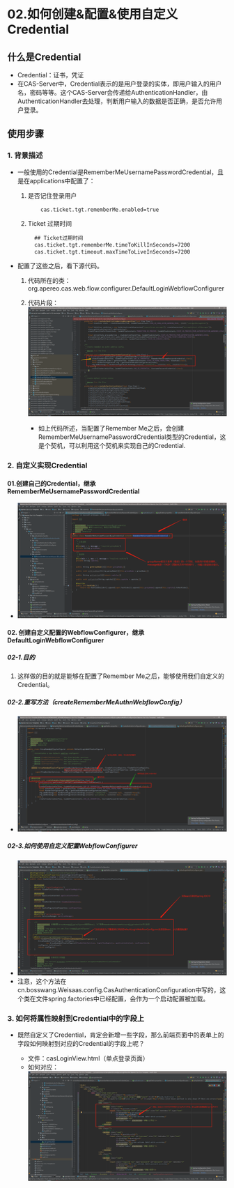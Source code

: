 # 02.如何创建&配置&使用自定义Credential

## 什么是Credential

- Credential：证书，凭证
- 在CAS-Server中，Credential表示的是用户登录的实体，即用户输入的用户名，密码等等。这个CAS-Server会传递给AuthenticationHandler，由AuthenticationHandler去处理，判断用户输入的数据是否正确，是否允许用户登录。

## 使用步骤

### 1. 背景描述

- 一般使用的Credential是RememberMeUsernamePasswordCredential，且是在applications中配置了：

  1. 是否记住登录用户

     ```
         cas.ticket.tgt.rememberMe.enabled=true
     ```
  2. Ticket 过期时间

     ```
       ## Ticket过期时间
       cas.ticket.tgt.rememberMe.timeToKillInSeconds=7200
       cas.ticket.tgt.timeout.maxTimeToLiveInSeconds=7200
     ```
- 配置了这些之后，看下源代码。

  1. 代码所在的类：org.apereo.cas.web.flow.configurer.DefaultLoginWebflowConfigurer
  2. 代码片段：![](02.%E5%A6%82%E4%BD%95%E5%88%9B%E5%BB%BA&%E9%85%8D%E7%BD%AE&%E4%BD%BF%E7%94%A8%E8%87%AA%E5%AE%9A%E4%B9%89Credential.resources/9E06BDF8-CAE1-4A50-AA52-004D8F5CA5AA.png)

     - 如上代码所述，当配置了Remember Me之后，会创建RememberMeUsernamePasswordCredential类型的Credential，这是个契机，可以利用这个契机来实现自己的Credential.

### 2. 自定义实现Credential

#### 01.创建自己的Credential，继承RememberMeUsernamePasswordCredential

- ![](02.%E5%A6%82%E4%BD%95%E5%88%9B%E5%BB%BA&%E9%85%8D%E7%BD%AE&%E4%BD%BF%E7%94%A8%E8%87%AA%E5%AE%9A%E4%B9%89Credential.resources/C27B8660-F3AD-4368-9C43-3DC66794299C.png)

#### 02. 创建自定义配置的WebflowConfigurer，继承DefaultLoginWebflowConfigurer

##### 02-1.目的

1. 这样做的目的就是能够在配置了Remember Me之后，能够使用我们自定义的Credential。

##### 02-2.重写方法（createRememberMeAuthnWebflowConfig）

- ![](02.%E5%A6%82%E4%BD%95%E5%88%9B%E5%BB%BA&%E9%85%8D%E7%BD%AE&%E4%BD%BF%E7%94%A8%E8%87%AA%E5%AE%9A%E4%B9%89Credential.resources/4702B5EA-085A-4254-85A1-661FDC659BFC.png)

##### 02-3.如何使用自定义配置WebflowConfigurer

- ![](02.%E5%A6%82%E4%BD%95%E5%88%9B%E5%BB%BA&%E9%85%8D%E7%BD%AE&%E4%BD%BF%E7%94%A8%E8%87%AA%E5%AE%9A%E4%B9%89Credential.resources/6B53F784-F33E-496F-9EFE-41116D582CF2.png)
- 注意，这个方法在cn.bosswang.Weisaas.config.CasAuthenticationConfiguration中写的，这个类在文件spring.factories中已经配置，会作为一个启动配置被加载。

### 3. 如何将属性映射到Credential中的字段上

- 既然自定义了Credential，肯定会新增一些字段，那么前端页面中的表单上的字段如何映射到对应的Credential的字段上呢？

  - 文件：casLoginView.html（单点登录页面）
  - 如何对应：![](02.%E5%A6%82%E4%BD%95%E5%88%9B%E5%BB%BA&%E9%85%8D%E7%BD%AE&%E4%BD%BF%E7%94%A8%E8%87%AA%E5%AE%9A%E4%B9%89Credential.resources/8A4FDCBD-7D3A-4668-B22B-9F74BA7E9EFC.png)
